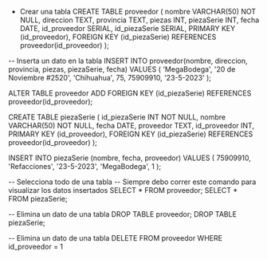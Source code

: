 - Crear una tabla
CREATE TABLE proveedor (
    nombre VARCHAR(50) NOT NULL,
	direccion TEXT,
	provincia TEXT,
	piezas INT,
	piezaSerie INT,
	fecha DATE,
	id_proveedor SERIAL,
	id_piezaSerie SERIAL,
	PRIMARY KEY (id_proveedor),
	FOREIGN KEY (id_piezaSerie) REFERENCES proveedor(id_proveedor)
);

-- Inserta un dato en la tabla
INSERT INTO proveedor(nombre, direccion, provincia, piezas, piezaSerie, fecha)
    VALUES (
	'MegaBodega',
	'20 de Noviembre #2520',
	'Chihuahua',
	75,
	75909910,
	'23-5-2023'
);

ALTER TABLE proveedor
ADD FOREIGN KEY (id_piezaSerie) REFERENCES proveedor(id_proveedor);

CREATE TABLE piezaSerie (
    id_piezaSerie INT NOT NULL,
    nombre VARCHAR(50) NOT NULL,
	fecha DATE,
	proveedor TEXT,
    id_proveedor INT,
    PRIMARY KEY (id_proveedor),
    FOREIGN KEY (id_piezaSerie) REFERENCES proveedor(id_proveedor)
);


INSERT INTO piezaSerie (nombre, fecha, proveedor)
    VALUES (
	75909910,
	'Refacciones',
	'23-5-2023',
	'MegaBodega',
	1
);
	
-- Selecciona todo de una tabla
-- Siempre debo correr este comando para visualizar los datos insertados
SELECT * FROM proveedor;
SELECT * FROM piezaSerie;


-- Elimina un dato de una tabla
DROP TABLE proveedor;
DROP TABLE piezaSerie;

-- Elimina un dato de una tabla
DELETE FROM proveedor WHERE id_proveedor = 1 
